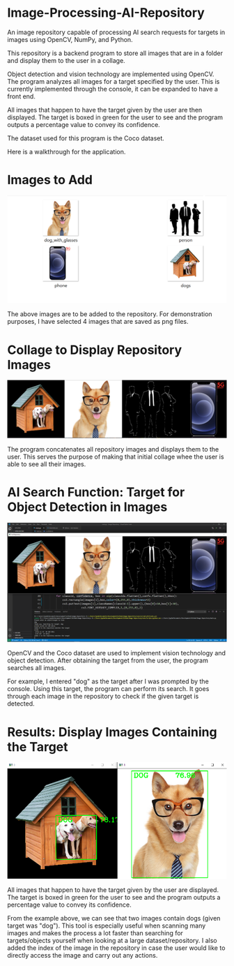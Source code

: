 # Image-Processing-AI-Repository

An image repository capable of processing AI search requests for targets in images using OpenCV, NumPy, and Python.

This repository is a backend program to store all images that are in a folder and display them to the user in a collage. 

Object detection and vision technology are implemented using OpenCV. The program analyzes all images for a target specified by the user. This is currently implemented through the console, it can be expanded to have a front end.

All images that happen to have the target given by the user are then displayed. The target is boxed in green for the user to see and the program outputs a percentage value to convey its confidence.

The dataset used for this program is the Coco dataset.

Here is a walkthrough for the application.

# Images to Add
![All Images](./screenshots/all_images.PNG?raw=true "All Images")

The above images are to be added to the repository. For demonstration purposes, I have selected 4 images that are saved as png files.

# Collage to Display Repository Images
![Repository](./screenshots/repository_collage.PNG?raw=true "Repository")

The program concatenates all repository images and displays them to the user. This serves the purpose of making that initial collage whee the user is able to see all their images.

# AI Search Function: Target for Object Detection in Images
![AI Search Function](./screenshots/search_target.PNG?raw=true "AI Search Function")

OpenCV and the Coco dataset are used to implement vision technology and object detection. After obtaining the target from the user, the program searches all images.

For example, I entered "dog" as the target after I was prompted by the console. Using this target, the program can perform its search. It goes through each image in the repository to check if the given target is detected.

# Results: Display Images Containing the Target
![Results](./screenshots/results.PNG?raw=true "Results")

All images that happen to have the target given by the user are displayed. The target is boxed in green for the user to see and the program outputs a percentage value to convey its confidence.

From the example above, we can see that two images contain dogs (given target was "dog"). This tool is especially useful when scanning many images and makes the process a lot faster than searching for targets/objects yourself when looking at a large dataset/repository. I also added the index of the image in the repository in case the user would like to directly access the image and carry out any actions.